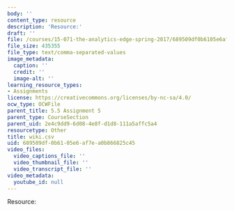 ```yaml
---
body: ''
content_type: resource
description: 'Resource:'
draft: ''
file: /courses/15-071-the-analytics-edge-spring-2017/689509df0b6105e6af7ea0b866825c45_wiki.csv
file_size: 435355
file_type: text/comma-separated-values
image_metadata:
  caption: ''
  credit: ''
  image-alt: ''
learning_resource_types:
- Assignments
license: https://creativecommons.org/licenses/by-nc-sa/4.0/
ocw_type: OCWFile
parent_title: 5.5 Assignment 5
parent_type: CourseSection
parent_uid: 2e4c9dd9-6d08-4e8f-d1d8-111a5affc5a4
resourcetype: Other
title: wiki.csv
uid: 689509df-0b61-05e6-af7e-a0b866825c45
video_files:
  video_captions_file: ''
  video_thumbnail_file: ''
  video_transcript_file: ''
video_metadata:
  youtube_id: null
---
```

Resource: